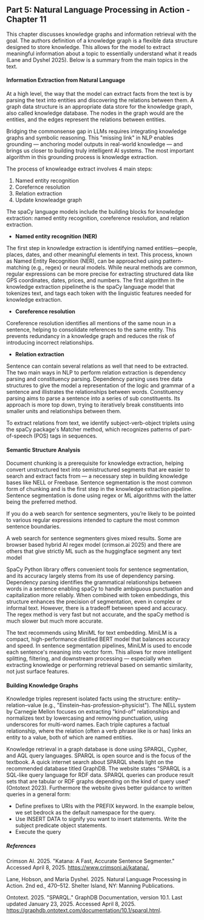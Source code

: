 ## Part 5: Natural Language Processing in Action - Chapter 11

This chapter discusses knowledge graphs and information retrieval with the goal. The authors definition of a knowledge graph is a flexible data structure designed to store knowledge. This allows for the model to extract meaningful information about a topic to essentially understand what it reads (Lane and Dyshel 2025). Below is a summary from the main topics in the text.  

#### Information Extraction from Natural Language

At a high level, the way that the model can extract facts from the text is by parsing the text into entities and discovering the relations between them. A graph data structure is an appropriate data store for the knowledge graph, also called knowledge database. The nodes in the graph would are the entities, and the edges represent the relations between entities. 

Bridging the commonsense gap in LLMs requires integrating knowledge graphs and symbolic reasoning. This "missing link" in NLP enables grounding — anchoring model outputs in real-world knowledge — and brings us closer to building truly intelligent AI systems. The most important algorithm in this grounding process is knowledge extraction.

The process of knowleadge extract involves 4 main steps:
1. Named entity recognition
2. Corefernce resolution
3. Relation extraction
4. Update knowleadge graph

 The spaCy language models include the building blocks for knowledge extraction: named entity recognition, coreference resolution, and relation extraction.

 - **Named entity recognition (NER)**

 The first step in knowledge extraction is identifying named entities—people, places, dates, and other meaningful elements in text. This process, known as Named Entity Recognition (NER), can be approached using pattern-matching (e.g., regex) or neural models. While neural methods are common, regular expressions can be more precise for extracting structured data like GPS coordinates, dates, prices, and numbers.  The first algorithm in the knowledge extraction pipelinethe is the spaCy language model that tokenizes text, and tags each token with the linguistic features needed for knowledge extraction. 

 - **Coreference resolution**

 Coreference resolution identifies all mentions of the same noun in a sentence, helping to consolidate references to the same entity. This prevents redundancy in a knowledge graph and reduces the risk of introducing incorrect relationships.

 - **Relation extraction**
 
 Sentence can contain several relations as well that need to be extracted. The two main ways in NLP to perform relation extraction is dependency parsing and constituency parsing. Dependency parsing uses tree data structures to give the model a representation of the logic and grammar of a sentence and illistrates the relationships between words. Constituency parsing aims to parse a sentence into a series of sub constituents. Its approach is more top down, trying to iteratively break constituents into smaller units and relationships between them.

To extract relations from text, we identify subject-verb-object triplets using the spaCy package's Matcher method, which recognizes patterns of part-of-speech (POS) tags in sequences.

#### Semantic Structure Analysis

Document chunking is a prerequisite for knowledge extraction, helping convert unstructured text into semistructured segments that are easier to search and extract facts from — a necessary step in building knowledge bases like NELL or Freebase. Sentence segmentation is the most common form of chunking and is the first step in the knowledge extraction pipeline. Sentence segmentation is done using regex or ML algorithms with the latter being the preferred method.

If you do a web search for sentence segmenters, you’re likely to be pointed to various regular expressions intended to capture the most common sentence boundaries.

A web search for sentence segmenters gives mixed results. Some are browser based hybrid AI regex model (crimson.ai 2025) and there are others that give strictly ML such as the huggingface segment any text model 

SpaCy Python library offers convenient tools for sentence segmentation, and its accuracy largely stems from its use of dependency parsing. Dependency parsing identifies the grammatical relationships between words in a sentence enabling spaCy to handle ambiguous punctuation and capitalization more reliably. When combined with token embeddings, this structure enhances the precision of segmentation, even in complex or informal text. However, there is a tradeoff between speed and accuracy. The regex method is very fast but not accurate, and the spaCy method is much slower but much more accurate.

The text recommends using MiniML for text embedding. MiniLM is a compact, high-performance distilled BERT model that balances accuracy and speed. In sentence segmentation pipelines, MiniLM is used to encode each sentence's meaning into vector form. This allows for more intelligent splitting, filtering, and downstream processing — especially when extracting knowledge or performing retrieval based on semantic similarity, not just surface features. 

#### Building Knowledge Graphs

Knowledge triples represent isolated facts using the structure: entity–relation–value (e.g., "Einstein–has-profession–physicist"). The NELL system by Carnegie Mellon focuses on extracting "kind-of" relationships and normalizes text by lowercasing and removing punctuation, using underscores for multi-word names. Each triple captures a factual relationship, where the relation (often a verb phrase like is or has) links an entity to a value, both of which are named entities.

Knowledge retrieval in a graph database is done using SPARQL, Cypher, and AQL query languages. SPARQL is open source and is the focus of the textbook. A quick internet search about SPARQL sheds light on the recommended database titled GraphDB. The website states "SPARQL is a SQL-like query language for RDF data. SPARQL queries can produce result sets that are tabular or RDF graphs depending on the kind of query used" (Ontotext 2023). Furthermore the website gives better guidance to written queries in a general form:

- Define prefixes to URIs with the PREFIX keyword. In the example below, we set bedrock as the default namespace for the query.
- Use INSERT DATA to signify you want to insert statements. Write the subject predicate object statements.
- Execute the query


##### References

Crimson AI. 2025. "Katana: A Fast, Accurate Sentence Segmenter." Accessed April 8, 2025. https://www.crimsoni.ai/katana/.​

Lane, Hobson, and Maria Dyshel. 2025. Natural Language Processing in Action. 2nd ed., 470–512. Shelter Island, NY: Manning Publications.

Ontotext. 2025. "SPARQL." GraphDB Documentation, version 10.1. Last updated January 23, 2025. Accessed April 8, 2025. https://graphdb.ontotext.com/documentation/10.1/sparql.html.
